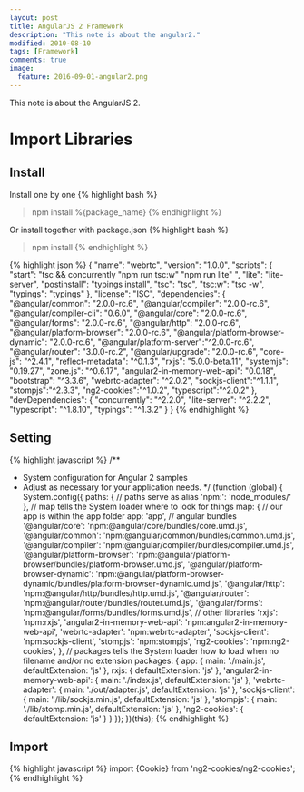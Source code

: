 ```yaml
---
layout: post
title: AngularJS 2 Framework
description: "This note is about the angular2."
modified: 2010-08-10
tags: [Framework]
comments: true
image:
  feature: 2016-09-01-angular2.png
---
```


This note is about the AngularJS 2.

# Import Libraries

## Install

Install one by one
{% highlight bash %}
> npm install %{package_name}
{% endhighlight %}

Or install together with package.json
{% highlight bash %}
> npm install
{% endhighlight %}

{% highlight json %}
{
  "name": "webrtc",
  "version": "1.0.0",
  "scripts": {
    "start": "tsc && concurrently \"npm run tsc:w\" \"npm run lite\" ",
    "lite": "lite-server",
    "postinstall": "typings install",
    "tsc": "tsc",
    "tsc:w": "tsc -w",
    "typings": "typings"
  },
  "license": "ISC",
  "dependencies": {
    "@angular/common": "2.0.0-rc.6",
    "@angular/compiler": "2.0.0-rc.6",
    "@angular/compiler-cli": "0.6.0",
    "@angular/core": "2.0.0-rc.6",
    "@angular/forms": "2.0.0-rc.6",
    "@angular/http": "2.0.0-rc.6",
    "@angular/platform-browser": "2.0.0-rc.6",
    "@angular/platform-browser-dynamic": "2.0.0-rc.6",
    "@angular/platform-server":"^2.0.0-rc.6",
    "@angular/router": "3.0.0-rc.2",
    "@angular/upgrade": "2.0.0-rc.6",
    "core-js": "^2.4.1",
    "reflect-metadata": "^0.1.3",
    "rxjs": "5.0.0-beta.11",
    "systemjs": "0.19.27",
    "zone.js": "^0.6.17",
    "angular2-in-memory-web-api": "0.0.18",
    "bootstrap": "^3.3.6",
    "webrtc-adapter": "^2.0.2",
    "sockjs-client":"^1.1.1",
    "stompjs":"^2.3.3",
    "ng2-cookies":"^1.0.2",
    "typescript":"^2.0.2"
  },
  "devDependencies": {
    "concurrently": "^2.2.0",
    "lite-server": "^2.2.2",
    "typescript": "^1.8.10",
    "typings": "^1.3.2"
  }
}
{% endhighlight %}

## Setting

{% highlight javascript %}
/**
 * System configuration for Angular 2 samples
 * Adjust as necessary for your application needs.
 */
(function (global) {
    System.config({
        paths: {
            // paths serve as alias
            'npm:': 'node_modules/'
        },
        // map tells the System loader where to look for things
        map: {
            // our app is within the app folder
            app: 'app',
            // angular bundles
            '@angular/core': 'npm:@angular/core/bundles/core.umd.js',
            '@angular/common': 'npm:@angular/common/bundles/common.umd.js',
            '@angular/compiler': 'npm:@angular/compiler/bundles/compiler.umd.js',
            '@angular/platform-browser': 'npm:@angular/platform-browser/bundles/platform-browser.umd.js',
            '@angular/platform-browser-dynamic': 'npm:@angular/platform-browser-dynamic/bundles/platform-browser-dynamic.umd.js',
            '@angular/http': 'npm:@angular/http/bundles/http.umd.js',
            '@angular/router': 'npm:@angular/router/bundles/router.umd.js',
            '@angular/forms': 'npm:@angular/forms/bundles/forms.umd.js',
            // other libraries
            'rxjs': 'npm:rxjs',
            'angular2-in-memory-web-api': 'npm:angular2-in-memory-web-api',
            'webrtc-adapter': 'npm:webrtc-adapter',
            'sockjs-client': 'npm:sockjs-client',
            'stompjs': 'npm:stompjs',
            'ng2-cookies': 'npm:ng2-cookies',
        },
        // packages tells the System loader how to load when no filename and/or no extension
        packages: {
            app: {
                main: './main.js',
                defaultExtension: 'js'
            },
            rxjs: {
                defaultExtension: 'js'
            },
            'angular2-in-memory-web-api': {
                main: './index.js',
                defaultExtension: 'js'
            },
            'webrtc-adapter': {
                main: './out/adapter.js',
                defaultExtension: 'js'
            },
            'sockjs-client': {
                main: './lib/sockjs.min.js',
                defaultExtension: 'js'
            },
            'stompjs': {
                main: './lib/stomp.min.js',
                defaultExtension: 'js'
            },
            'ng2-cookies': {
                defaultExtension: 'js'
            }
        }
    });
})(this);
{% endhighlight %}

## Import

{% highlight javascript %}
import {Cookie} from 'ng2-cookies/ng2-cookies';
{% endhighlight %}
